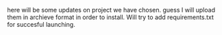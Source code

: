 here will be some updates on project we have chosen. guess I will upload them in archieve format in order to install. Will try to add requirements.txt for succesful launching.
